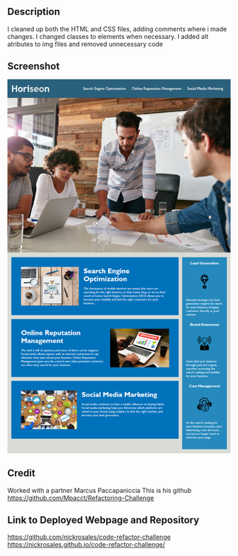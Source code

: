 # <code-refactor-challenge>

## Description

 I cleaned up both the HTML and CSS files, adding comments where i made changes. I changed classes to elements when necessary. I added alt atributes to img files and removed unnecessary code

## Screenshot

![screenshot of page](assets/images/screenshot.png)

## Credit

Worked with a partner Marcus Paccapaniccia 
This is his github https://github.com/Mpacct/Refactoring-Challenge 

## Link to Deployed Webpage and Repository

https://github.com/nickrosales/code-refactor-challenge
https://nickrosales.github.io/code-refactor-challenge/